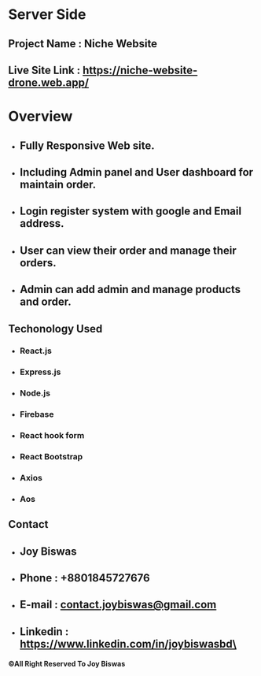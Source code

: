 # Server Side 

## Project Name : Niche Website 
## Live Site Link : https://niche-website-drone.web.app/


# Overview
* ## Fully Responsive Web site.
* ## Including Admin panel and User dashboard for maintain order.
* ## Login register system with google and Email address.
* ## User can view their order and manage their orders.
* ## Admin can add admin and manage products and order.

## Techonology Used
* ### React.js
* ### Express.js
* ### Node.js
* ### Firebase
* ### React hook form
* ### React Bootstrap
* ### Axios
* ### Aos


## Contact
* ## Joy Biswas
* ## Phone : +8801845727676
* ## E-mail : contact.joybiswas@gmail.com
* ## Linkedin : https://www.linkedin.com/in/joybiswasbd\

#### ©All Right Reserved To Joy Biswas